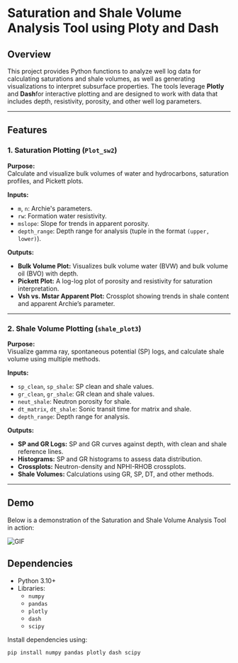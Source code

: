 # Saturation and Shale Volume Analysis Tool using Ploty and Dash

## Overview
This project provides Python functions to analyze well log data for calculating saturations and shale volumes, as well as generating visualizations to interpret subsurface properties. The tools leverage **Plotly** and **Dash**for interactive plotting and are designed to work with data that includes depth, resistivity, porosity, and other well log parameters.

---

## Features

### 1. Saturation Plotting (`Plot_sw2`)
**Purpose:**  
Calculate and visualize bulk volumes of water and hydrocarbons, saturation profiles, and Pickett plots.

**Inputs:**  
- `m`, `n`: Archie's parameters.  
- `rw`: Formation water resistivity.  
- `mslope`: Slope for trends in apparent porosity.  
- `depth_range`: Depth range for analysis (tuple in the format `(upper, lower)`).

**Outputs:**  
- **Bulk Volume Plot:** Visualizes bulk volume water (BVW) and bulk volume oil (BVO) with depth.  
- **Pickett Plot:** A log-log plot of porosity and resistivity for saturation interpretation.  
- **Vsh vs. Mstar Apparent Plot:** Crossplot showing trends in shale content and apparent Archie’s parameter.

---

### 2. Shale Volume Plotting (`shale_plot3`)
**Purpose:**  
Visualize gamma ray, spontaneous potential (SP) logs, and calculate shale volume using multiple methods.

**Inputs:**  
- `sp_clean`, `sp_shale`: SP clean and shale values.  
- `gr_clean`, `gr_shale`: GR clean and shale values.  
- `neut_shale`: Neutron porosity for shale.  
- `dt_matrix`, `dt_shale`: Sonic transit time for matrix and shale.  
- `depth_range`: Depth range for analysis.  

**Outputs:**  
- **SP and GR Logs:** SP and GR curves against depth, with clean and shale reference lines.  
- **Histograms:** SP and GR histograms to assess data distribution.  
- **Crossplots:** Neutron-density and NPHI-RHOB crossplots.  
- **Shale Volumes:** Calculations using GR, SP, DT, and other methods.

---
## Demo  
Below is a demonstration of the Saturation and Shale Volume Analysis Tool in action:  

![GIF](demo(2).gif)




## Dependencies
- Python 3.10+  
- Libraries:  
  - `numpy`  
  - `pandas`  
  - `plotly`  
  - `dash`  
  - `scipy`

Install dependencies using:

```bash
pip install numpy pandas plotly dash scipy
